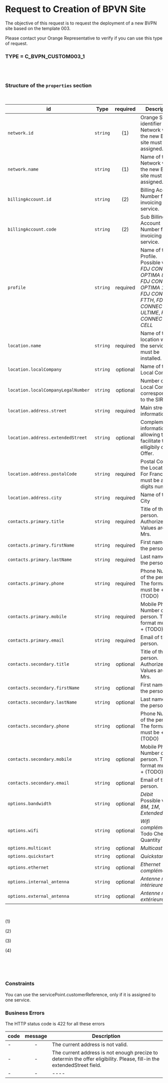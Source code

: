 # Request to Creation of BPVN Site

The objective of this request is to request the deployment of a new BVPN site based on the template 003.


Please contact your Orange Representative to verify if you can use this type of request.


### TYPE = C_BVPN_CUSTOM003_1

<br>
<br>

###  Structure of the `properties` section

<br>


| id         | Type     | required | Description |
|--------------|:-----------:|:-----------:|------------|
| `network.id`      |  `string` | (1) |Orange Single identifier of the Network where the new BVPN site must be assigned.    |
| `network.name`      |  `string`  |(1) | Name of the Network where the new BVPN site must be assigned.    |
| `billingAccount.id`      |  `string`  |(2) | Billing Account Number for invoicing the service.   |
| `billingAccount.code`      |  `string`  |(2) | Sub Billing Account Number for invoicing the service.    |
| `profile`| `string`     | required | Name of the Profile.<br>Possible values: _FDJ CONNECT OPTIMA 8M_, _FDJ CONNECT OPTIMA 18M_, _FDJ CONNECT FTTH_,   _FDJ CONNECT ULTIME_, _FDJ CONNECT CELL_   |
| `location.name`      |  `string`  | required |  Name of the location where the service must be installed. |
| `location.localCompany`      |  `string`  | optional | Name of the Local Company  |
| `location.localCompanyLegalNumber`      |  `string`  | optional | Number of the Local Company corresponding to the SIREN.  |
| `location.address.street`      |  `string`  | required | Main street information. |
| `location.address.extendedStreet`      |  `string`  | optional | Complementary information allowing to facilitate the elligibily of the Offer.  |
| `location.address.postalCode`      |  `string`  | required | Postal Code of the Location. For France, must be a 5 digits number.  |
| `location.address.city`      |  `string`  | required | Name of the City  |
| `contacts.primary.title`      |  `string`  | required |  Title of the person. Authorized Values are: M., Mrs.  |
| `contacts.primary.firstName`      |  `string`  | required | First name of the person.   |
| `contacts.primary.lastName`      |  `string`  | required |  Last name of the person  |
| `contacts.primary.phone`      |  `string`  | required |   Phone Number of the person. The format must be + (TODO) |
| `contacts.primary.mobile`      |  `string`  | required |   Mobile Phone Number of the person. The format must be + (TODO) |
| `contacts.primary.email`      |  `string`  | required |  Email of the person. |
| `contacts.secondary.title`      |  `string`  | optional | Title of the person. Authorized Values are: M., Mrs.    |
| `contacts.secondary.firstName`      |  `string`  | optional |  First name of the person.   |
| `contacts.secondary.lastName`      |  `string`  | optional |Last name of the person   |
| `contacts.secondary.phone`      |  `string`  | optional | Phone Number of the person. The format must be + (TODO)   |
| `contacts.secondary.mobile`      |  `string`  | optional |   Mobile  Phone Number of the person. The format must be + (TODO) |
| `contacts.secondary.email`      |  `string`  | optional | Email of the person.    |
| `options.bandwidth`      |  `string`  | optional | *Débit*<br>Possible values: _8M_, _1M_, _Extended_       |
| `options.wifi`      |  `string`  | optional | *Wifi complémentaire*    Todo Check Quantity  |
| `options.multicast`      |  `string`  | optional | *Multicast*    |
| `options.quickstart`      |  `string`  | optional |*Quickstart*       |
| `options.ethernet`      |  `string`  | optional |*Ethernet complémentaire*       |
| `options.internal_antenna`      |  `string`  | optional |*Antenne mobile intérieure*     |
| `options.external_antenna`      |  `string`  | optional |*Antenne mobile extérieure*     |


<br>

(1)

(2)

(3)

(4)

<br>
<br>
<br>


###  Constraints

You can use the servicePoint.customerReference, only if it is assigned to one service. 


###  Business Errors

The HTTP status code is 422 for all these errors

| code         | message     | Description |
|--------------|:-----------:|------------|
| -| -    | The current address is not valid. |
| -| -    | The current address is not enough precize to determin the offer eligibility. Please, fill-in the extendedStreet field.  |
| -| -    | ----  |